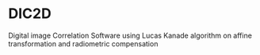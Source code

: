 # DIC2D
Digital image Correlation Software using Lucas Kanade algorithm on affine transformation and radiometric compensation
